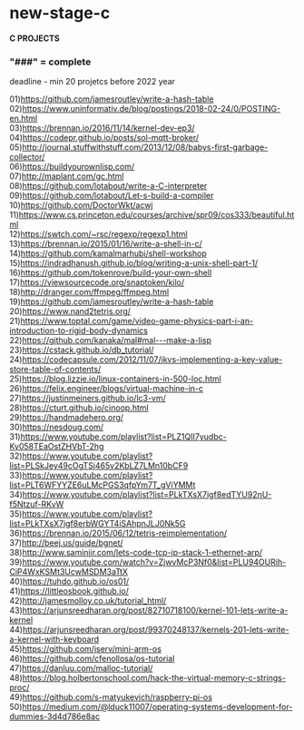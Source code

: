 # new-stage-c
<b> C PROJECTS</b> </br>
### "###" = complete

deadline - min 20 projetcs before 2022 year

01)https://github.com/jamesroutley/write-a-hash-table</br>
02)https://www.uninformativ.de/blog/postings/2018-02-24/0/POSTING-en.html</br>
03)https://brennan.io/2016/11/14/kernel-dev-ep3/</br>
04)https://codepr.github.io/posts/sol-mqtt-broker/</br>
05)http://journal.stuffwithstuff.com/2013/12/08/babys-first-garbage-collector/</br>
06)https://buildyourownlisp.com/</br>
07)http://maplant.com/gc.html</br>
08)https://github.com/lotabout/write-a-C-interpreter</br>
09)https://github.com/lotabout/Let-s-build-a-compiler</br>
10)https://github.com/DoctorWkt/acwj </br>
11)https://www.cs.princeton.edu/courses/archive/spr09/cos333/beautiful.html</br>
12)https://swtch.com/~rsc/regexp/regexp1.html</br>
13)https://brennan.io/2015/01/16/write-a-shell-in-c/</br>
14)https://github.com/kamalmarhubi/shell-workshop</br>
15)https://indradhanush.github.io/blog/writing-a-unix-shell-part-1/</br>
16)https://github.com/tokenrove/build-your-own-shell</br>
17)https://viewsourcecode.org/snaptoken/kilo/</br>
18)http://dranger.com/ffmpeg/ffmpeg.html</br>
19)https://github.com/jamesroutley/write-a-hash-table</br>
20)https://www.nand2tetris.org/</br>
21)https://www.toptal.com/game/video-game-physics-part-i-an-introduction-to-rigid-body-dynamics</br>
22)https://github.com/kanaka/mal#mal---make-a-lisp</br>
23)https://cstack.github.io/db_tutorial/</br>
24)https://codecapsule.com/2012/11/07/ikvs-implementing-a-key-value-store-table-of-contents/</br>
25)https://blog.lizzie.io/linux-containers-in-500-loc.html</br>
26)https://felix.engineer/blogs/virtual-machine-in-c</br>
27)https://justinmeiners.github.io/lc3-vm/</br>
28)https://cturt.github.io/cinoop.html</br>
29)https://handmadehero.org/</br>
30)https://nesdoug.com/</br>
31)https://www.youtube.com/playlist?list=PLZ1QII7yudbc-Ky058TEaOstZHVbT-2hg</br>
32)https://www.youtube.com/playlist?list=PLSkJey49cOgTSj465v2KbLZ7LMn10bCF9</br>
33)https://www.youtube.com/playlist?list=PLT6WFYYZE6uLMcPGS3qfpYm7T_gViYMMt</br>
34)https://www.youtube.com/playlist?list=PLkTXsX7igf8edTYU92nU-f5Ntzuf-RKvW</br>
35)https://www.youtube.com/playlist?list=PLkTXsX7igf8erbWGYT4iSAhpnJLJ0Nk5G</br>
36)https://brennan.io/2015/06/12/tetris-reimplementation/</br>
37)http://beej.us/guide/bgnet/</br>
38)http://www.saminiir.com/lets-code-tcp-ip-stack-1-ethernet-arp/</br>
39)https://www.youtube.com/watch?v=ZjwvMcP3Nf0&list=PLU94OURih-CiP4WxKSMt3UcwMSDM3aTtX</br>
40)https://tuhdo.github.io/os01/</br>
41)https://littleosbook.github.io/</br>
42)http://jamesmolloy.co.uk/tutorial_html/</br>
43)https://arjunsreedharan.org/post/82710718100/kernel-101-lets-write-a-kernel</br>
44)https://arjunsreedharan.org/post/99370248137/kernels-201-lets-write-a-kernel-with-keyboard</br>
45)https://github.com/jserv/mini-arm-os</br>
46)https://github.com/cfenollosa/os-tutorial</br>
47)https://danluu.com/malloc-tutorial/</br>
48)https://blog.holbertonschool.com/hack-the-virtual-memory-c-strings-proc/</br>
49)https://github.com/s-matyukevich/raspberry-pi-os</br>
50)https://medium.com/@lduck11007/operating-systems-development-for-dummies-3d4d786e8ac</br>
